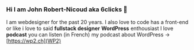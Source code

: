 ### Hi I am John Robert-Nicoud aka 6clicks 👋

<!--
**6clicks/6clicks** is a ✨ _special_ ✨ repository because its `README.md` (this file) appears on your GitHub profile.
-->
I am webdesigner for the past 20 years. 
I also love to code has a front-end or like i love to said **fullstack designer** 
**WordPress** enthousiast 
I love **podcast** you can listen (in French) my podcast about WordPress -> [https://wp2.ch](WP2)
